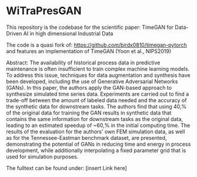 # WiTraPresGAN

This repository is the codebase for the scientific paper: TimeGAN for Data-Driven AI in high dimensional Industrial Data

The code is a quasi fork of: https://github.com/birdx0810/timegan-pytorch and features an implementation of TimeGAN (Yoon et al., NIPS2019)

Abstract:
The availability of historical process data in predictive maintenance is often insufficient to train complex machine learning models. To address this issue, techniques for data augmentation and synthesis have been developed, including the use of Generative Adversarial Networks (GANs). In this paper, the authors apply the GAN-based approach to synthesize simulated time series data. Experiments are carried out to find a trade-off between the amount of labeled data needed and the accuracy of the synthetic data for downstream tasks. The authors find that using 40\,\% of the original data for training the GAN results in synthetic data that contains the same information for downstream tasks as the original data, leading to an estimated speedup of ~60\,\% in the initial computing time. The results of the evaluation for the authors' own FEM simulation data, as well as for the Tennessee-Eastman benchmark dataset, are presented, demonstrating the potential of GANs in reducing time and energy in process development, while additionally interpolating a fixed parameter grid that is used for simulation purposes.

The fulltext can be found under: [insert Link here]
